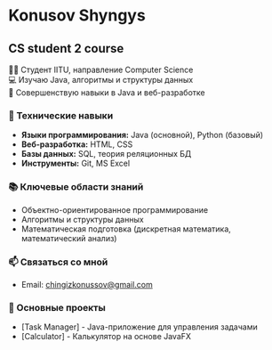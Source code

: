 # Konusov Shyngys
## CS student 2 course

👨‍🎓 Студент IITU, направление Computer Science  
💻 Изучаю Java, алгоритмы и структуры данных  
🌱 Совершенствую навыки в Java и веб-разработке

### 🔧 Технические навыки
- **Языки программирования:** Java (основной), Python (базовый)
- **Веб-разработка:** HTML, CSS
- **Базы данных:** SQL, теория реляционных БД
- **Инструменты:** Git, MS Excel

### 📚 Ключевые области знаний
- Объектно-ориентированное программирование
- Алгоритмы и структуры данных
- Математическая подготовка (дискретная математика, математический анализ)

### 📫 Связаться со мной
- Email: chingizkonussov@gmail.com

### 📁 Основные проекты
- [Task Manager] - Java-приложение для управления задачами
- [Calculator] - Калькулятор на основе JavaFX
